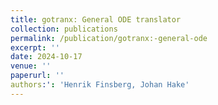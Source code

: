 ```yaml
---
title: gotranx: General ODE translator
collection: publications
permalink: /publication/gotranx:-general-ode
excerpt: ''
date: 2024-10-17
venue: ''
paperurl: ''
authors:': 'Henrik Finsberg, Johan Hake'
---
```



